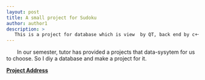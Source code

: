 ```yaml
---
layout: post
title: A small project for Sudoku 
author: author1
description: >
   This is a project for database which is view  by QT, back end by c++.
---
```


&emsp;&emsp;In our semester, tutor has provided a projects that data-sysytem for us to choose.  So I diy a database and make a project for it.

[**Project Address**][adress] 

[adress]:https://github.com/YangZhaoWeblog/Stuent-lession-Search-System


